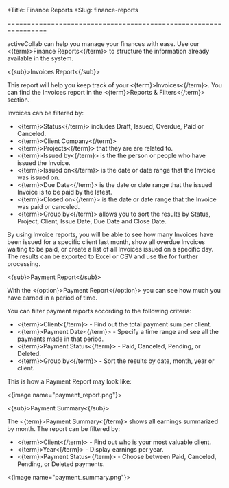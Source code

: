 *Title: Finance Reports
*Slug: finance-reports

================================================================

activeCollab can help you manage your finances with ease. Use our <{term}>Finance Reports<{/term}> to structure the information already available in the system. 

<{sub}>Invoices Report<{/sub}>

This report will help you keep track of your <{term}>Invoices<{/term}>. You can find the Invoices report in the <{term}>Reports & Filters<{/term}> section.

Invoices can be filtered by:

- <{term}>Status<{/term}> includes Draft, Issued, Overdue, Paid or Canceled.
- <{term}>Client Company<{/term}>
- <{term}>Projects<{/term}> that they are are related to.
- <{term}>Issued by<{/term}> is the the person or people who have issued the Invoice.
- <{term}>Issued on<{/term}> is the date or date range that the Invoice was issued on.
- <{term}>Due Date<{/term}> is the date or date range that the issued Invoice is to be paid by the latest.
- <{term}>Closed on<{/term}> is the date or date range that the Invoice was paid or canceled.
- <{term}>Group by<{/term}> allows you to sort the results by Status, Project, Client, Issue Date, Due Date and Close Date.

By using Invoice reports, you will be able to see how many Invoices have been issued for a specific client last month, show all overdue Invoices waiting to be paid, or create a list of all Invoices issued on a specific day. The results can be exported to Excel or CSV and use the for further processing.

<{sub}>Payment Report<{/sub}>

With the <{option}>Payment Report<{/option}> you can see how much you have earned in a period of time.

You can filter payment reports according to the following criteria:

- <{term}>Client<{/term}> - Find out the total payment sum per client.
- <{term}>Payment Date<{/term}> - Specify a time range and see all the payments made in that period.
- <{term}>Payment Status<{/term}> - Paid, Canceled, Pending, or Deleted.
- <{term}>Group by<{/term}> - Sort the results by date, month, year or client.

This is how a Payment Report may look like:

<{image name="payment_report.png"}>

<{sub}>Payment Summary<{/sub}>

The <{term}>Payment Summary<{/term}> shows all earnings summarized by month. The report can be filtered by:

- <{term}>Client<{/term}> - Find out who is your most valuable client.
- <{term}>Year<{/term}> - Display earnings per year.
- <{term}>Payment Status<{/term}> - Choose between Paid, Canceled, Pending, or Deleted payments.

<{image name="payment_summary.png"}>